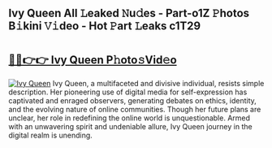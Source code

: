 ## Ivy Queen All 𝙻eaked 𝙽u𝚍es - Part-o1Z 𝙿hotos B𝚒kini 𝚅𝚒deo - Hot 𝙿art 𝙻eaks c1T29

# <h2><a href="http://ld0bvwc.urlbe.top/?page=Ivy+Queen">🔗🔗👉👉 Ivy Queen P𝚑oto𝚜Vid𝚎o</a></h2>

[![Ivy Queen](https://i.imgur.com/eBuTRDB.gif)](http://ld0bvwc.urlbe.top/?page=Ivy+Queen)
Ivy Queen, a multifaceted and divisive individual, resists simple description. Her pioneering use of digital media for self-expression has captivated and enraged observers, generating debates on ethics, identity, and the evolving nature of online communities. Though her future plans are unclear, her role in redefining the online world is unquestionable. Armed with an unwavering spirit and undeniable allure, Ivy Queen journey in the digital realm is unending.
